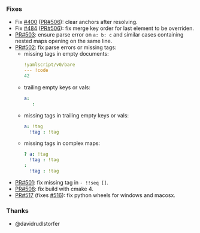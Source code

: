 
### Fixes

- Fix [#400](https://github.com/biojppm/rapidyaml/issues/400) ([PR#506](https://github.com/biojppm/rapidyaml/pull/506)): clear anchors after resolving.
- Fix [#484](https://github.com/biojppm/rapidyaml/issues/484) ([PR#506](https://github.com/biojppm/rapidyaml/pull/506)): fix merge key order for last element to be overriden.
- [PR#503](https://github.com/biojppm/rapidyaml/pull/503): ensure parse error on `a: b: c` and similar cases containing nested maps opening on the same line.
- [PR#502](https://github.com/biojppm/rapidyaml/pull/502): fix parse errors or missing tags:
  - missing tags in empty documents:
    ```yaml
    !yamlscript/v0/bare
    --- !code
    42
    ```
  - trailing empty keys or vals:
    ```yaml
    a:
       :
    ```
  - missing tags in trailing empty keys or vals:
    ```yaml
    a: !tag
      !tag : !tag
    ```
  - missing tags in complex maps:
    ```yaml
    ? a: !tag
      !tag : !tag
    :
      !tag : !tag
    ```
- [PR#501](https://github.com/biojppm/rapidyaml/pull/501): fix missing tag in `- !!seq []`.
- [PR#508](https://github.com/biojppm/rapidyaml/pull/508): fix build with cmake 4.
- [PR#517](https://github.com/biojppm/rapidyaml/pull/517) (fixes [#516](https://github.com/biojppm/rapidyaml/issues/516)): fix python wheels for windows and macosx.


### Thanks

- @davidrudlstorfer
